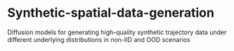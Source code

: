 # Synthetic-spatial-data-generation
Diffusion models for generating high-quality synthetic trajectory data under different underlying distributions in non-IID and OOD scenarios
